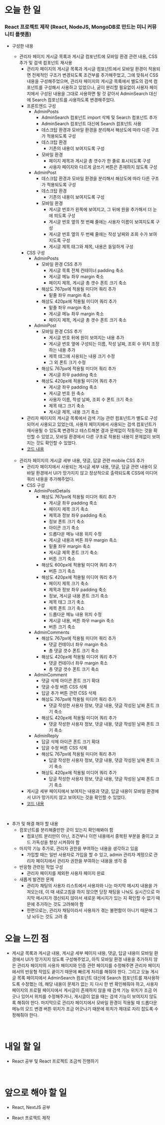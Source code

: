 # 오늘 한 일

### React 프로젝트 제작 (React, NodeJS, MongoDB로 만드는 미니 커뮤니티 플랫폼)

- 구성한 내용

  - 관리자 페이지 게시글 목록과 게시글 컴포넌트에 모바일 환경 관련 내용, CSS 추가 및 검색 컴포넌트 재사용
    - 관리자 페이지의 게시글 목록과 게시글 컴포넌트에서 모바일 환경이 적용되면 전체적인 구조가 변경되도록 조건부를 추가해주었고, 그에 맞춰서 CSS 내용을 구성해주었으며, 관리자 페이지의 게시글 목록에서 별도의 검색 컴포넌트를 구성해서 사용하고 있었으나, 굳이 분리할 필요없이 사용자 페이지에서 구성된 내용을 그대로 사용하면 될 것 같아서 AdminSearch 대신에 Search 컴포넌트를 사용하도록 변경해주었다.
    - 프론트엔드 구성
      - AdminPosts
        - AdminSearch 컴포넌트 import 삭제 및 Search 컴포넌트 추가
        - AdminSearch 컴포넌트 대신에 Search 컴포넌트 사용
        - 데스크탑 환경과 모바일 환경을 분리해서 해상도에 따라 다른 구조가 적용되도록 구성
        - 데스크탑 환경
          - 기존의 내용이 보여지도록 구성
        - 모바일 환경
          - 페이지 제목과 게시글 총 갯수가 한 줄로 표시되도록 구성
          - 사용자 페이지와 다르게 글쓰기 버튼은 존재하지 않도록 구성
      - AdminPost
        - 데스크탑 환경과 모바일 환경을 분리해서 해상도에 따라 다른 구조가 적용되도록 구성
        - 데스크탑 환경
          - 기존의 내용이 보여지도록 구성
        - 모바일 환경
          - 게시글 번호가 왼쪽에 보여지고, 그 뒤에 원을 추가해서 더 눈에 띄도록 구성
          - 게시글 번호 옆의 첫 번째 줄에는 사용자 이름이 보여지도록 구성
          - 게시글 번호 옆의 두 번째 줄에는 작성 날짜와 조회 수가 보여지도록 구성
          - 게시글 제목 태그와 제목, 내용은 동일하게 구성
    - CSS 구성
      - AdminPosts
        - 모바일 환경 CSS 추가
          - 게시글 목록 전체 컨테이너 padding 축소
          - 게시글 메뉴 좌우 margin 축소
          - 페이지 제목, 게시글 총 갯수 폰트 크기 축소
        - 해상도 767px에 적용될 미디어 쿼리 추가
          - 밑줄 좌우 margin 축소
        - 해상도 420px에 적용될 미디어 쿼리 추가
          - 밑줄 좌우 margin 축소
          - 게시글 메뉴 좌우 margin 축소
          - 페이지 제목, 게시글 총 갯수 폰트 크기 축소
      - AdminPost
        - 모바일 환경 CSS 추가
          - 게시글 번호 뒤에 원이 보여지는 내용 추가
          - 게시글 번호 옆에 구성되는 이름, 작성 날짜, 조회 수 위치 조정하는 내용 추가
          - 제목 태그에 사용되는 내용 크기 수정
          - 그 외 폰트 크기 수정
        - 해상도 767px에 적용될 미디어 쿼리 추가
          - 게시글 좌우 padding 축소
        - 해상도 420px에 적용될 미디어 쿼리 추가
          - 게시글 좌우 padding 축소
          - 게시글 번호 원 축소
          - 사용자 이름, 작성 날짜, 조회 수 폰트 크기 축소
          - 제목 태그 크기 축소
          - 게시글 제목, 내용 크기 축소
    - 관리자 페이지의 게시글 목록에서 검색 기능 관련 컴포넌트가 별도로 구성되어서 사용되고 있었는데, 사용자 페이지에서 사용되는 검색 컴포넌트가 재사용될 수 있도록 변경하고 테스트해본 결과 문제없이 작동하는 것을 확인할 수 있었고, 모바일 환경에서 다른 구조로 적용된 내용이 문제없이 보여지는 것도 확인할 수 있었다.
    - [코드 내용](https://github.com/jeongsangtae/mini-community-platform/commit/f99b12d70f7bd2a763a1d2a109b41504117f04ae)

  <br />

  - 관리자 페이지의 게시글 세부 내용, 댓글, 답글 관련 mobile CSS 추가
    - 관리자 페이지에서 사용되는 게시글 세부 내용, 댓글, 답글 관련 내용이 모바일 환경에서 UI가 망가지지 않고 정상적으로 출력되도록 CSS에 미디어 쿼리 내용을 추가해주었다.
    - CSS 구성
      - AdminPostDetails
        - 해상도 767px에 적용될 미디어 쿼리 추가
          - 게시글 좌우 padding 축소
          - 페이지 제목 크기 축소
          - 제목과 정보 좌우 padding 축소
          - 정보 폰트 크기 축소
          - 아이콘 크기 축소
          - 드롭다운 메뉴 내용 위치 수정
          - 게시글 내용과 버튼 좌우 margin 축소
          - 밑줄 좌우 margin 축소
          - 게시글 제목 폰트 크기 축소
          - 버튼 크기 축소
        - 해상도 600px에 적용될 미디어 쿼리 추가
          - 버튼 크기 축소
        - 해상도 420px에 적용될 미디어 쿼리 추가
          - 페이지 제목 크기 축소
          - 제목과 정보 좌우 padding 축소
          - 정보, 게시글 내용 폰트 크기 축소
          - 제목 태그 크기 축소
          - 제목 폰트 크기 축소
          - 드롭다운 메뉴 내용 위치 수정
          - 게시글 내용, 버튼 좌우 margin 축소
          - 버튼 크기 축소
      - AdminComments
        - 해상도 767px에 적용될 미디어 쿼리 추가
          - 댓글 컨테이너 좌우 margin 축소
          - 총 댓글 갯수 폰트 크기 축소
        - 해상도 420px에 적용될 미디어 쿼리 추가
          - 댓글 컨테이너 좌우 margin 축소
          - 총 댓글 갯수 폰트 크기 축소
      - AdminComment
        - 댓글 삭제 아이콘 폰트 크기 확대
        - 댓글 수정 버튼 CSS 삭제
        - 답글 추가 버튼 관련 CSS 삭제
        - 해상도 767px에 적용될 미디어 쿼리 추가
          - 댓글 작성한 사용자 정보, 댓글 내용, 댓글 작성된 날짜 폰트 크기 축소
        - 해상도 420px에 적용될 미디어 쿼리 추가
          - 댓글 작성한 사용자 정보, 댓글 내용, 댓글 작성된 날짜 폰트 크기 축소
      - AdminReply
        - 답글 삭제 아이콘 폰트 크기 확대
        - 답글 수정 버튼 CSS 삭제
        - 해상도 767px에 적용될 미디어 쿼리 추가
          - 답글 작성한 사용자 정보, 댓글 내용, 댓글 작성된 날짜 폰트 크기 축소
        - 해상도 420px에 적용될 미디어 쿼리 추가
          - 답글 작성한 사용자 정보, 댓글 내용, 댓글 작성된 날짜 폰트 크기 축소
    - 게시글 세부 페이지에서 보여지는 내용과 댓글, 답글 내용이 모바일 환경에서 UI가 망가지지 않고 보여지는 것을 확인할 수 있었다.
    - [코드 내용](https://github.com/jeongsangtae/mini-community-platform/commit/4499418fa1ec35b7bd1cdf9aed8532cd7eefa13b)

<br />

- 추가 및 해결 해야 할 내용
  - 컴포넌트를 분리해줄만한 곳이 있는지 확인해봐야 함
    - 컴포넌트 분리만이 아닌, 조건부나 이런 내용에서 중복된 부분을 줄이고 코드 가독성을 향상 시켜줘야 함
  - 마지막 기능 추가로, 관리자 권한을 부여하는 내용을 생각하고 있음
    - 가입할 때는 일반 사용자로 가입을 할 수 있고, admin 관리자 계정으로 관리자 페이지에서 관리자 권한을 부여하는 내용을 생각 중
  - 반응형 관련된 작업 구성
    - 관리자 페이지를 제외한 사용자 페이지 완료
  - 새롭게 발견한 문제
    - 관리자 채팅의 사용자 리스트에서 사용자와 나눈 마지막 메시지 내용을 가져오는데, 이 때 새로고침을 하지 않으면 당장 채팅을 나눠도 실시간으로 마지막 메시지가 갱신되지 않아서 새로운 메시지가 있는 지 확인할 수 없기 때문에 추가하는 것도 고려해야 함
    - 한편으로는, 관리자 채팅이라서 사용자가 겪는 불편함이 아니기 때문에 그냥 놔두는 것도 고려 중

# 오늘 느낀 점

- 게시글 목록과 게시글 내용, 게시글 세부 페이지 내용, 댓글, 답글 내용이 모바일 환경에서 UI가 망가지지 않도록 구성해주었고, 아직 모바일 환경 내용을 추가하지 않은 관리자 페이지의 사용자 페이지와 인증 관련 페이지를 수정해주면 관리자 페이지에서의 반응형 작업도 끝이기 때문에 빠르게 처리를 해줘야 한다. 그리고 오늘 게시글 목록 페이지에서 AdminSearch 컴포넌트 대신에 Search 컴포넌트를 재사용하도록 수정했는 데, 해당 내용이 문제가 없는 지 다시 한 번 확인해줘야 하고, 사용자 페이지의 프로필 페이지에서 게시글이 존재하지 않을 때 검색 기능 위치가 조금 어긋나 있어서 위치를 수정해주거나, 게시글이 없을 때는 검색 기능이 보여지지 않도록 해줘야 한다. 마지막으로 관리자 페이지에서 모바일 환경이 적용될 때 드롭다운 메뉴의 모드 변경 버튼 위치가 조금 어긋나기 때문에 위치가 제대로 자리 잡도록 수정해줘야 한다.

<br />

# 내일 할 일

- React 공부 및 React 프로젝트 조금씩 진행하기

<br />

# 앞으로 해야 할 일

- React, NextJS 공부

- React 프로젝트 제작
